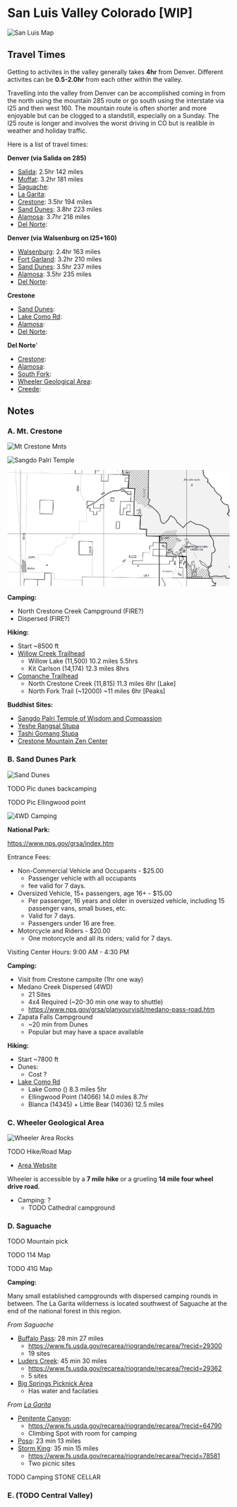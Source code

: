 # San Luis Valley Colorado [WIP]

![San Luis Map](https://cdn2.apstatic.com/photos/climb/105801658_medium_1557857414.jpg)

## Travel Times

Getting to activites in the valley generally takes **4hr**
from Denver. Different activites can be **0.5-2.0hr** from
each other within the valley.

Travelling into the valley from Denver can be accomplished
coming in from the north using the mountain 285 route or
go south using the interstate via I25 and then west 160.
The mountain route is often shorter and more enjoyable but
can be clogged to a standstill, especially on a Sunday. 
The I25 route is longer and involves the worst driving in
CO but is realible in weather and holiday traffic.

Here is a list of travel times:

**Denver (via Salida on 285)**
- [Salida](https://goo.gl/maps/aadKAsYThDNRzn5k8): 2.5hr 142 miles
- [Moffat](https://goo.gl/maps/4hLieq9vtgS8f4JDA): 3.2hr 181 miles
- [Saguache](): 
- [La Garita](https://goo.gl/maps/hNsG33SdeGreAXgJ7):
- [Crestone](https://goo.gl/maps/DkkM3irzvkh3uNSD7): 3.5hr 194 miles
- [Sand Dunes](https://goo.gl/maps/YEcnWdPScH4zd7ZN6): 3.8hr 223 miles
- [Alamosa](https://goo.gl/maps/L5ayQ3UxRjCtfYt28): 3.7hr 218 miles
- [Del Norte]():

**Denver (via Walsenburg on I25+160)**
- [Walsenburg](https://goo.gl/maps/JQucZqEYGEys9VqD9): 2.4hr 163 miles
- [Fort Garland](https://goo.gl/maps/F9W7kCYy4ytCYDNv6): 3.2hr 210 miles
- [Sand Dunes](https://goo.gl/maps/YEcnWdPScH4zd7ZN6): 3.5hr 237 miles
- [Alamosa](https://goo.gl/maps/L5ayQ3UxRjCtfYt28): 3.5hr 235 miles
- [Del Norte]():

**Crestone**
- [Sand Dunes]():
- [Lake Como Rd]():
- [Alamosa](https://goo.gl/maps/L5ayQ3UxRjCtfYt28):
- [Del Norte]():

**Del Norte**'
- [Crestone](https://goo.gl/maps/DkkM3irzvkh3uNSD7):
- [Alamosa](https://goo.gl/maps/L5ayQ3UxRjCtfYt28):
- [South Fork]():
- [Wheeler Geological Area]():
- [Creede]():

## Notes

### A. Mt. Crestone

![Mt Crestone Mnts](http://www.sangres.com/cimages/features/panoramas04/kitcarson01big.jpg)

![Sangdo Palri Temple](https://mangalashribhuti.org/wp-content/uploads/2020/12/SangdoPalri.jpg.webp)

![Mt Crestone Map](./maps/mt-crestone-muvm.png)

**Camping:**

- North Crestone Creek Campground (FIRE?)
- Dispersed (FIRE?)
  
**Hiking:**

- Start ~8500 ft
- [Willow Creek Trailhead](https://goo.gl/maps/ZvX8pLDXAk3oedE38)
    - Willow Lake (11,500) 10.2 miles 5.5hrs
    - Kit Carlson (14,174) 12.3 miles 8hrs
- [Comanche Trailhead](https://goo.gl/maps/DCKa3p2oJowBjUAn8)
    - North Crestone Creek (11,815) 11.3 miles 6hr [Lake]
    - North Fork Trail (~12000) ~11 miles 6hr [Peaks]
  
**Buddhist Sites:**

- [Sangdo Palri Temple of Wisdom and Compassion](http://www.mangalashribhuti.org/)
- [Yeshe Rangsal Stupa](https://tsoknyirinpoche.org/yeshe-rangsal/stupa-and-shrine-hall/)
- [Tashi Gomang Stupa](https://kttg.org/)
- [Crestone Mountain Zen Center](https://www.dharmasangha.org/)

### B. Sand Dunes Park

![Sand Dunes](https://www.theimagestory.com/wp-content/uploads/2013/12/MDeYoung_The_Img_Story_Sand_Dunes1.jpg)

TODO Pic dunes backcamping

TODO Pic Ellingwood point

![4WD Camping](https://www.nps.gov/grsa/planyourvisit/images/medano-road-campsites-map-2018_1.jpg)

**National Park:**

https://www.nps.gov/grsa/index.htm

Entrance Fees:

- Non-Commercial Vehicle and Occupants - $25.00
    - Passenger vehicle with all occupants
    - fee valid for 7 days.
- Oversized Vehicle, 15+ passengers, age 16+ - $15.00
    - Per passenger, 16 years and older in oversized vehicle, including 15 passenger vans, small buses, etc.
    - Valid for 7 days.
    - Passengers under 16 are free.
- Motorcycle and Riders - $20.00
    - One motorcycle and all its riders; valid for 7 days.

Visiting Center Hours:  9:00 AM - 4:30 PM

**Camping:**

- Visit from Crestone campsite (1hr one way)
- Medano Creek Dispersed (4WD)
    - 21 Sites 
    - 4x4 Required (~20-30 min one way to shuttle) 
    - https://www.nps.gov/grsa/planyourvisit/medano-pass-road.htm
- Zapata Falls Campground
    - ~20 min from Dunes
    - Popular but may have a space available

**Hiking:**

- Start ~7800 ft
- Dunes:
    - Cost ?
- [Lake Como Rd](https://goo.gl/maps/mnHTRoXs8J9R8iAr7)
    - Lake Como () 8.3 miles 5hr
    - Ellingwood Point (14066) 14.0 miles 8.7hr
    - Blanca (14345) + Little Bear (14036) 12.5 miles

### C. Wheeler Geological Area

![Wheeler Area Rocks](https://upload.wikimedia.org/wikipedia/commons/c/cb/A272%2C_Wheeler_Geologic_Area%2C_La_Garita_Wilderness%2C_Colorado%2C_USA%2C_2008.JPG)

TODO Hike/Road Map

- [Area Website](https://www.fs.usda.gov/recarea/riogrande/recarea/?recid=29264)

Wheeler is accessible by a **7 mile hike** or a grueling **14 mile four wheel drive road**.

- Camping: ?
    - TODO Cathedral campground

### D. Saguache 

TODO Mountain pick

TODO 114 Map

TODO 41G Map

**Camping:**

Many small established campgrounds with dispersed camping rounds in between.
The La Garita wilderness is located southwest of Saguache at the end of the
national forest in this region.

_From Saguache_

- [Buffalo Pass](https://goo.gl/maps/MxSwRvY5Jmy1fRJj9): 28 min 27 miles
    - https://www.fs.usda.gov/recarea/riogrande/recarea/?recid=29300
    - 19 sites  
- [Luders Creek](https://goo.gl/maps/QLrB1bPKCjRPUuTz9): 45 min 30 miles
    - https://www.fs.usda.gov/recarea/riogrande/recarea/?recid=29362
    - 5 sites   
- [Big Springs Picknick Area](https://goo.gl/maps/gvPJP8nmZSqARMv57)
    - Has water and facilaties 

_From [La Garita](https://goo.gl/maps/hNsG33SdeGreAXgJ7)_

- [Penitente Canyon](https://goo.gl/maps/nsWyxmHk1pMAjnrs7):
    - https://www.fs.usda.gov/recarea/riogrande/recarea/?recid=64790
    - Climbing Spot with room for camping 
- [Poso](https://goo.gl/maps/VTR1iazvKgQ2mzBp6): 23 min 13 miles
- [Storm King](https://goo.gl/maps/XcLQfmSLQ8xPMY2y5): 35 min 15 miles
    - https://www.fs.usda.gov/recarea/riogrande/recarea/?recid=78581
    - Two picnic sites

TODO Camping STONE CELLAR

### E. (TODO Central Valley)
